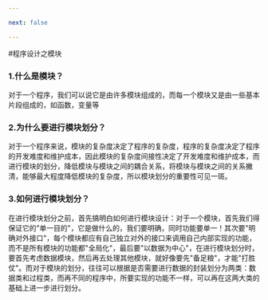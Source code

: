 ```yaml
---

next: false

---
```




<BlogInfo id="1074" title="程序设计之模块" author="白日梦想猿" pv=0 read_times=0 pre_cost_time="24" category="杂谈" tag_list="['']" create_time="2022.12.26 22:06:53.691120" update_time="2022.12.26 22:06:53" />

#程序设计之模块



### 1.什么是模块？

对于一个程序，我们可以说它是由许多模块组成的，而每一个模块又是由一些基本片段组成的，如函数，变量等 



### 2.为什么要进行模块划分？

对于一个程序来说，模块的复杂度决定了程序的复杂度，程序的复杂度决定了程序的开发难度和维护成本，因此模块的复杂度间接性决定了开发难度和维护成本，而进行模块的划分，降低模块与模块之间的耦合关系，将模块与模块之间的关系撇清，能够最大程度降低模块的复杂度，所以模块划分的重要性可见一斑。 



### 3.如何进行模块划分？

在进行模块划分之前，首先搞明白如何进行模块设计：对于一个模块，首先我们得保证它的"单一目的"，它是做什么的，我们要明确，同时功能要单一！其次要"明确对外接口"，每个模块都应有自己独立对外的接口来调用自己内部实现的功能，而不是所有模块的功能都"全局化"，最后要"以数据为中心"，在进行模块划分时，要首先考虑数据模块，然后再去处理其他模块，就好像要先"备足粮"，才能"打胜仗"。而对于模块的划分，往往可以根据是否需要进行数据的封装划分为两类：数据类和过程类，而再不同的程序中，所要实现的功能不一样，可以再在这两大类的基础上进一步进行划分。







<ActionBox />
